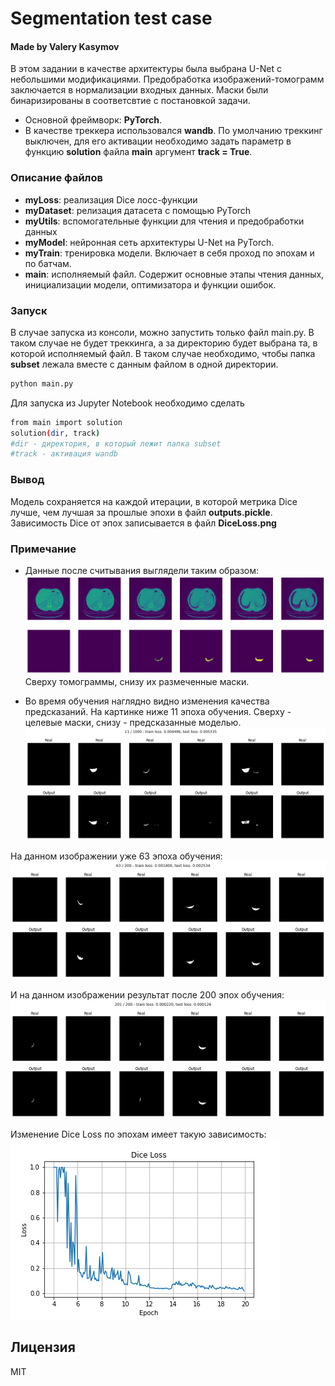 # Segmentation test case
#### Made by Valery Kasymov

В этом задании в качестве архитектуры была выбрана U-Net с небольшими модификациями.
Предобработка изображений-томограмм заключается в нормализации входных данных.
Маски были бинаризированы в соответсвтие с постановкой задачи.
* Основной фреймворк: **PyTorch**.
* В качестве треккера использовался **wandb**. По умолчанию треккинг выключен, для его активации необходимо задать параметр в функцию **solution** файла **main** аргумент **track = True**.

### Описание файлов
* **myLoss**: реализация Dice лосс-функции
* **myDataset**: релизация датасета с помощью PyTorch
* **myUtils**: вспомогательные функции для чтения и предобработки данных
* **myModel**: нейронная сеть архитектуры U-Net на PyTorch.
* **myTrain**: тренировка модели. Включает в себя проход по эпохам и по батчам.
* **main**: исполняемый файл. Содержит основные этапы чтения данных, инициализации модели, оптимизатора и функции ошибок. 

### Запуск
В случае запуска из консоли, можно запустить только файл main.py. В таком случае не будет треккинга, а за директорию будет выбрана та, в которой исполняемый файл.
В таком случае необходимо, чтобы папка **subset** лежала вместе с данным файлом в одной директории.
```sh
python main.py
```
Для запуска из Jupyter Notebook необходимо сделать 

```sh
from main import solution
solution(dir, track)
#dir - директория, в который лежит папка subset
#track - активация wandb
```

### Вывод
Модель сохраняется на каждой итерации, в которой метрика Dice лучше, чем лучшая за прошлые эпохи в файл **outputs.pickle**.
Зависимость Dice от эпох записывается в файл **DiceLoss.png**

### Примечание
* Данные после считывания выглядели таким образом:
![raw_read_data](https://github.com/KasymovValerii/segmentation_case/blob/main/pictures_for_readme/example.png)
Сверху томограммы, снизу их размеченные маски.

* Во время обучения наглядно видно изменения качества предсказаний. На картинке ниже 11 эпоха обучения. Сверху - целевые маски, снизу - предсказанные моделью.
![image_with_11_epoch](https://github.com/KasymovValerii/segmentation_case/blob/main/pictures_for_readme/11_ep.png)

На данном изображении уже 63 эпоха обучения:
![image_with_63_epoch](https://github.com/KasymovValerii/segmentation_case/blob/main/pictures_for_readme/63_ep.png)

И на данном изображении результат после 200 эпох обучения:
![image_with_200_epoch](https://github.com/KasymovValerii/segmentation_case/blob/main/pictures_for_readme/201_ep.png)

Изменение Dice Loss по эпохам имеет такую зависимость:
![dice loss](https://github.com/KasymovValerii/segmentation_case/blob/main/pictures_for_readme/DiceLoss.png)
## Лицензия
MIT
